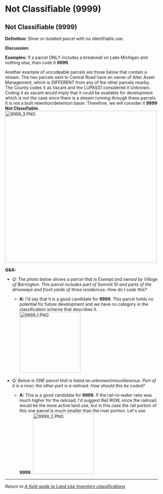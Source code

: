 # Not Classifiable (9999)

Not Classifiable (9999)
-----------------------

**Definition:** Sliver or isolated parcel with no identifiable use.

**Discussion:**

**Examples:** If a parcel ONLY includes a breakwall on Lake Michigan and
nothing else, then code it **9999**.

Another example of uncodeable parcels are those below that contain a
stream. The two parcels next to Central Road have an owner of Alter
Asset Management, which is DIFFERENT from any of the other parcels
nearby. The County codes it as Vacant and the LUPASS1 considered it
Unknown. Coding it as vacant would imply that it could be available for
development which is not the case since there is a stream running
through these parcels. It is not a built retention/detention basin.
Therefore, we will consider it **9999 Not Classifiable**.
<img src="9999_3.PNG" title="fig:9999_3.PNG" width="500" alt="9999_3.PNG" />

**Q&A:**

-   *Q: The photo below shows a parcel that is Exempt and owned by
    Village of Barrington. This parcel includes part of Summit St and
    parts of the driveways and front yards of three residences. How do I
    code this?*
    -   **A:** I'd say that it is a good candidate for **9999**. This
        parcel holds no potential for future development and we have no
        category in the classification scheme that describes it.
        <img src="9999_1.PNG" title="fig:9999_1.PNG" width="200" alt="9999_1.PNG" />

-   *Q: Below is ONE parcel that is listed as unknown/miscellaneous.
    Part of it is a river; the other part is a railroad. How should this
    be coded?*
    -   **A:** This is a good candidate for **9999**. If the
        rail-to-water ratio was much higher for the railroad, I'd
        suggest Rail ROW, since the railroad would be the more active
        land use, but in this case the rail portion of this one parcel
        is much smaller than the river portion. Let's use **9999**.
        <img src="9999_2.PNG" title="fig:9999_2.PNG" width="200" alt="9999_2.PNG" />

---

*Return to [A field guide to Land Use Inventory classifications](./README.md)*
